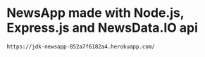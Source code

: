 # NewsApp made with Node.js, Express.js and NewsData.IO api

```https://jdk-newsapp-852a7f6182a4.herokuapp.com/```
